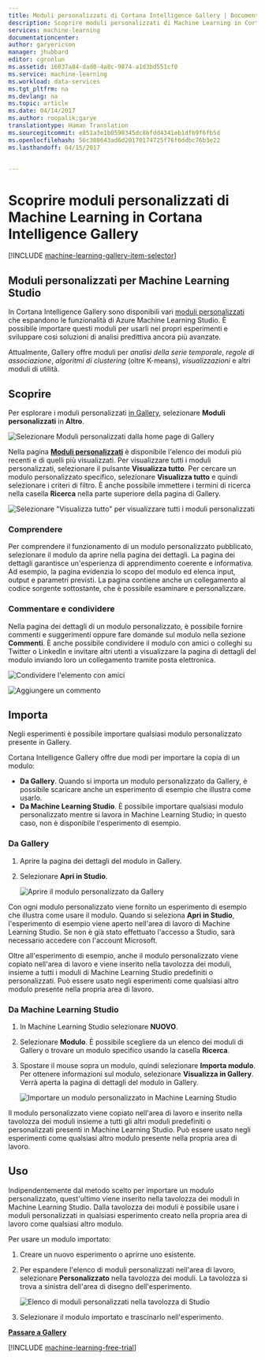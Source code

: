 ```yaml
---
title: Moduli personalizzati di Cortana Intelligence Gallery | Documentazione Microsoft
description: Scoprire moduli personalizzati di Machine Learning in Cortana Intelligence Gallery.
services: machine-learning
documentationcenter: 
author: garyericson
manager: jhubbard
editor: cgronlun
ms.assetid: 16037a84-dad0-4a8c-9874-a1d3bd551cf0
ms.service: machine-learning
ms.workload: data-services
ms.tgt_pltfrm: na
ms.devlang: na
ms.topic: article
ms.date: 04/14/2017
ms.author: roopalik;garye
translationtype: Human Translation
ms.sourcegitcommit: e851a3e1b0598345dc8bfdd4341eb1dfb9f6fb5d
ms.openlocfilehash: 56c308643ad6d20170174725f76f6ddbc76b3e22
ms.lasthandoff: 04/15/2017


---
```

# <a name="discover-custom-machine-learning-modules-in-cortana-intelligence-gallery"></a>Scoprire moduli personalizzati di Machine Learning in Cortana Intelligence Gallery
[!INCLUDE [machine-learning-gallery-item-selector](../../includes/machine-learning-gallery-item-selector.md)]

## <a name="custom-modules-for-machine-learning-studio"></a>Moduli personalizzati per Machine Learning Studio
In Cortana Intelligence Gallery sono disponibili vari [moduli personalizzati](https://gallery.cortanaintelligence.com/customModules) che espandono le funzionalità di Azure Machine Learning Studio. È possibile importare questi moduli per usarli nei propri esperimenti e sviluppare così soluzioni di analisi predittiva ancora più avanzate.

Attualmente, Gallery offre moduli per *analisi della serie temporale*, *regole di associazione*, *algoritmi di clustering* (oltre K-means), *visualizzazioni* e altri moduli di utilità.


## <a name="discover"></a>Scoprire
Per esplorare i moduli personalizzati [in Gallery](http://gallery.cortanaintelligence.com), selezionare **Moduli personalizzati** in **Altro**.

![Selezionare Moduli personalizzati dalla home page di Gallery](media/machine-learning-gallery-custom-modules/select-custom-modules-in-gallery.png)

Nella pagina **[Moduli personalizzati](https://gallery.cortanaintelligence.com/customModules)** è disponibile l'elenco dei moduli più recenti e di quelli più visualizzati. Per visualizzare tutti i moduli personalizzati, selezionare il pulsante **Visualizza tutto**. Per cercare un modulo personalizzato specifico, selezionare **Visualizza tutto** e quindi selezionare i criteri di filtro. È anche possibile immettere i termini di ricerca nella casella **Ricerca** nella parte superiore della pagina di Gallery.

![Selezionare "Visualizza tutto" per visualizzare tutti i moduli personalizzati](media/machine-learning-gallery-custom-modules/click-see-all-for-all-custom-modules.png)

### <a name="understand"></a>Comprendere

Per comprendere il funzionamento di un modulo personalizzato pubblicato, selezionare il modulo da aprire nella pagina dei dettagli. La pagina dei dettagli garantisce un'esperienza di apprendimento coerente e informativa. Ad esempio, la pagina evidenzia lo scopo del modulo ed elenca input, output e parametri previsti. La pagina contiene anche un collegamento al codice sorgente sottostante, che è possibile esaminare e personalizzare.

### <a name="comment-and-share"></a>Commentare e condividere
Nella pagina dei dettagli di un modulo personalizzato, è possibile fornire commenti e suggerimenti oppure fare domande sul modulo nella sezione **Commenti**. È anche possibile condividere il modulo con amici o colleghi su Twitter o LinkedIn e invitare altri utenti a visualizzare la pagina di dettagli del modulo inviando loro un collegamento tramite posta elettronica.

![Condividere l'elemento con amici](media/machine-learning-gallery-how-to-use-contribute-publish/share-links.png)

![Aggiungere un commento](media/machine-learning-gallery-how-to-use-contribute-publish/comments.png)

## <a name="import"></a>Importa
Negli esperimenti è possibile importare qualsiasi modulo personalizzato presente in Gallery.

Cortana Intelligence Gallery offre due modi per importare la copia di un modulo:

* **Da Gallery**. Quando si importa un modulo personalizzato da Gallery, è possibile scaricare anche un esperimento di esempio che illustra come usarlo.
* **Da Machine Learning Studio**. È possibile importare qualsiasi modulo personalizzato mentre si lavora in Machine Learning Studio; in questo caso, non è disponibile l'esperimento di esempio.

### <a name="from-the-gallery"></a>Da Gallery

1. Aprire la pagina dei dettagli del modulo in Gallery. 
2. Selezionare **Apri in Studio**.
   
    ![Aprire il modulo personalizzato da Gallery](media/machine-learning-gallery-custom-modules/open-custom-module-from-gallery.png)
   
Con ogni modulo personalizzato viene fornito un esperimento di esempio che illustra come usare il modulo. Quando si seleziona **Apri in Studio**, l'esperimento di esempio viene aperto nell'area di lavoro di Machine Learning Studio. Se non è già stato effettuato l'accesso a Studio, sarà necessario accedere con l'account Microsoft.

Oltre all'esperimento di esempio, anche il modulo personalizzato viene copiato nell'area di lavoro e viene inserito nella tavolozza dei moduli, insieme a tutti i moduli di Machine Learning Studio predefiniti o personalizzati. Può essere usato negli esperimenti come qualsiasi altro modulo presente nella propria area di lavoro.

### <a name="from-within-machine-learning-studio"></a>Da Machine Learning Studio

1. In Machine Learning Studio selezionare **NUOVO**.
2. Selezionare **Modulo**. È possibile scegliere da un elenco dei moduli di Gallery o trovare un modulo specifico usando la casella **Ricerca**.
3. Spostare il mouse sopra un modulo, quindi selezionare **Importa modulo**. Per ottenere informazioni sul modulo, selezionare **Visualizza in Gallery**. Verrà aperta la pagina di dettagli del modulo in Gallery.
   
    ![Importare un modulo personalizzato in Machine Learning Studio](media/machine-learning-gallery-custom-modules/add-custom-module-in-studio.png)

Il modulo personalizzato viene copiato nell'area di lavoro e inserito nella tavolozza dei moduli insieme a tutti gli altri moduli predefiniti o personalizzati presenti in Machine Learning Studio. Può essere usato negli esperimenti come qualsiasi altro modulo presente nella propria area di lavoro.

## <a name="use"></a>Uso

Indipendentemente dal metodo scelto per importare un modulo personalizzato, quest'ultimo viene inserito nella tavolozza dei moduli in Machine Learning Studio. Dalla tavolozza dei moduli è possibile usare i moduli personalizzati in qualsiasi esperimento creato nella propria area di lavoro come qualsiasi altro modulo.

Per usare un modulo importato:

1. Creare un nuovo esperimento o aprirne uno esistente.
2. Per espandere l'elenco di moduli personalizzati nell'area di lavoro, selezionare **Personalizzato** nella tavolozza dei moduli. La tavolozza si trova a sinistra dell'area di disegno dell'esperimento.
   
    ![Elenco di moduli personalizzati nella tavolozza di Studio](media/machine-learning-gallery-custom-modules/custom-module-in-studio-palette.png)
3. Selezionare il modulo importato e trascinarlo nell'esperimento.


**[Passare a Gallery](http://gallery.cortanaintelligence.com)**

[!INCLUDE [machine-learning-free-trial](../../includes/machine-learning-free-trial.md)]


